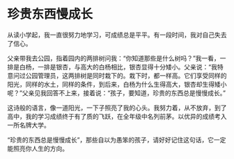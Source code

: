 # 珍贵东西慢成长

从读小学起，我一直很努力地学习，可成绩总是平平。有一段时间，我对自己失去了信心。 

父亲带我去公园，指着园内的两排树问我：“你知道那些是什么树吗？”我一看，一排是白杨，一排是银杏，与高大的白杨相比，银杏显得十分矮小。父亲说：“我特意问过公园管理员，这两排树是同时栽下的。栽下时，都一样高。它们享受同样的阳光，同样的水土，同样的条件，到后来，白杨为什么生得高大，银杏却生得矮小呢？”父亲见我回答不上来，接着说：“孩子，要知道，珍贵的东西总是慢慢成长。” 

这诗般的语言，像一道阳光，一下子照亮了我的心头。我努力着，从不放弃，到了高中，我的学习成绩终于有了质的飞跃，在全年级中名列前茅。以优异的成绩考入一所名牌大学。 

“珍贵的东西总是慢慢成长”，那些自以为愚笨的孩子，请好好记住这句话，它一定能照亮你人生的方向。
 